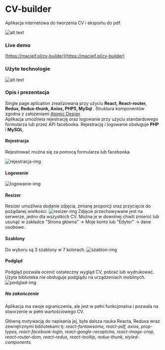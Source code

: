 # CV-builder

Aplikacja internetowa do tworzenia CV i eksportu do pdf.

![alt text](https://maciejf.pl/cv-builder/images/cv-builder_01.png)

### Live demo

[https://maciejf.pl/cv-builder](https://maciejf.pl/cv-builder)

### Użyte technologie

![alt text](https://maciejf.pl/cv-builder/images/cv-builder_caption.png)

### Opis i prezentacja

Single page aplication zrealizowana przy użyciu <b> React, React-router, Redux, Redux-thunk, Axios, PHP5, MySql </b>.
Struktura komponentów zgodna z założeniami [Atomic Design](https://bradfrost.com/blog/post/atomic-web-design/) <br>
Aplikacja umożliwia rejestrację oraz logowanie przy użyciu standardowego formularza lub przez API facebooka.
Rejestrację i logowanie obsługuje <b>PHP</b> i <b>MySQL</b>.

#### Rejestracja

Rejestrować można się za pomocą formularza lub facebooka.

![rejestracja-img](https://maciejf.pl/cv-builder/images/rejestracja.gif)

#### Logowanie

![logowanie-img](https://maciejf.pl/cv-builder/images/logowanie.gif)

#### Resizer

Resizer umożliwia dodanie zdjęcia, zmianę proporcji oraz przycięcie do pożądanej wielkości.
![resizer-img](https://maciejf.pl/cv-builder/images/resizer.gif)
Zdjęcie przechowywane jest na serwerze, jedno dla wszystkich CV. Można je w dowolnej chwili zmienić lub usunąć w zakładce "Strona główna" -> Moje konto lub "Edytor" -> dane osobowe.

#### Szablony

Do wyboru są 3 szablony w 7 kolorach.
![szablon-img](https://maciejf.pl/cv-builder/images/szablony.gif)

#### Podgląd

Podgląd pozwala ocenić ostateczny wygląd CV, pobrać lub wydrukować.
Użyta biblioteka nie obsługuje podglądu na urządzeniach mobilnych.
![podglad-img](https://maciejf.pl/cv-builder/images/podglad.gif)

##### Na zakończenie

Aplikacja ma swoje ograniczenia, ale jest w pełni funkcjonalna i pozwala na stworzenie w pełni wartościowego CV.

Główną motywacją do napisania jej, była dalsza nauka Reacta, Reduxa wraz zewnętrznymi bibliotekami tj:
_react-fontawsome, react-pdf, axios, prop-types, react-facebook-login, react-google-recaptcha, react-image-crop, react-router-dom, react-redux, react-tooltip, redux-thunk, styled-components._

